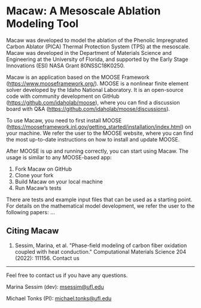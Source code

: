 Macaw: A Mesoscale Ablation Modeling Tool
=====

Macaw was developed to model the ablation of the Phenolic Impregnated Carbon Ablator (PICA) Thermal Protection System (TPS) at the mesoscale. Macaw was developed in the Department of Materials Science and Engineering at the University of Florida, and supported by the Early Stage Innovations (ESI) NASA Grant 80NSSC18K0250.

Macaw is an application based on the MOOSE Framework (https://www.mooseframework.org/). MOOSE is a nonlinear finite element solver developed by the Idaho National Laboratory. It is an open-source code with community development on GitHub (https://github.com/idaholab/moose), where you can find a discussion board with Q&A (https://github.com/idaholab/moose/discussions). 

To use Macaw, you need to first install MOOSE (https://mooseframework.inl.gov/getting_started/installation/index.html) on your machine. We refer the user to the MOOSE website, where you can find the most up-to-date instructions on how to install and update MOOSE.

After MOOSE is up and running correctly, you can start using Macaw. The usage is similar to any MOOSE-based app: 

1.	Fork Macaw on GitHub
2.	Clone your fork
3.	Build Macaw on your local machine
4.	Run Macaw’s tests

There are tests and example input files that can be used as a starting point. For details on the mathematical model development, we refer the user to the following papers: … 

Citing Macaw
------------
1. Sessim, Marina, et al. "Phase-field modeling of carbon fiber oxidation coupled with heat conduction." Computational Materials Science 204 (2022): 111156.
Contact us
----------
Feel free to contact us if you have any questions.

Marina Sessim (dev): msessim@ufl.edu

Michael Tonks (PI): michael.tonks@ufl.edu 

